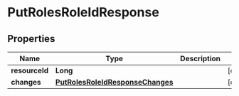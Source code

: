 # PutRolesRoleIdResponse

## Properties
Name | Type | Description | Notes
------------ | ------------- | ------------- | -------------
**resourceId** | **Long** |  |  [optional]
**changes** | [**PutRolesRoleIdResponseChanges**](PutRolesRoleIdResponseChanges.md) |  |  [optional]
